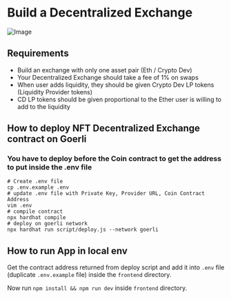 # Build a Decentralized Exchange

![Image](https://i.imgur.com/nvLT06K.png)

## Requirements

- Build an exchange with only one asset pair (Eth / Crypto Dev)
- Your Decentralized Exchange should take a fee of 1% on swaps
- When user adds liquidity, they should be given Crypto Dev LP tokens (Liquidity Provider tokens)
- CD LP tokens should be given proportional to the Ether user is willing to add to the liquidity

## How to deploy NFT Decentralized Exchange contract on Goerli

### You have to deploy before the Coin contract to get the address to put inside the .env file

```batch
# Create .env file
cp .env.example .env
# update .env file with Private Key, Provider URL, Coin Contract Address
vim .env
# compile contract
npx hardhat compile
# deploy on goerli network
npx hardhat run script/deploy.js --network goerli
```

## How to run App in local env

Get the contract address returned from deploy script and add it into `.env` file (duplicate `.env.example` file) inside the `frontend` directory.

Now run `npm install && npm run dev` inside `frontend` directory.
